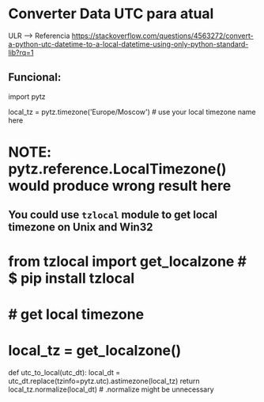 # Converter Data UTC para atual 


ULR --> Referencia https://stackoverflow.com/questions/4563272/convert-a-python-utc-datetime-to-a-local-datetime-using-only-python-standard-lib?rq=1

## Funcional: 

import pytz

local_tz = pytz.timezone('Europe/Moscow') # use your local timezone name here
# NOTE: pytz.reference.LocalTimezone() would produce wrong result here

## You could use `tzlocal` module to get local timezone on Unix and Win32
# from tzlocal import get_localzone # $ pip install tzlocal

# # get local timezone    
# local_tz = get_localzone()

def utc_to_local(utc_dt):
    local_dt = utc_dt.replace(tzinfo=pytz.utc).astimezone(local_tz)
    return local_tz.normalize(local_dt) # .normalize might be unnecessary
